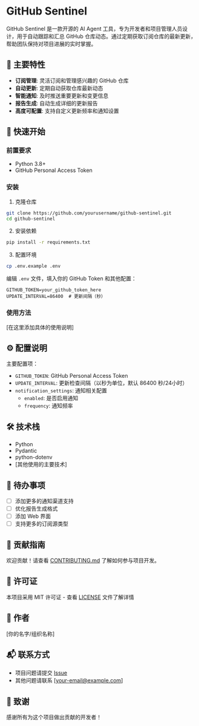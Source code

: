 # GitHub Sentinel

GitHub Sentinel 是一款开源的 AI Agent 工具，专为开发者和项目管理人员设计，用于自动跟踪和汇总 GitHub 仓库动态。通过定期获取订阅仓库的最新更新，帮助团队保持对项目进展的实时掌握。

## 🌟 主要特性

- **订阅管理**: 灵活订阅和管理感兴趣的 GitHub 仓库
- **自动更新**: 定期自动获取仓库最新动态
- **智能通知**: 及时推送重要更新和变更信息
- **报告生成**: 自动生成详细的更新报告
- **高度可配置**: 支持自定义更新频率和通知设置

## 🚀 快速开始

### 前置要求

- Python 3.8+
- GitHub Personal Access Token

### 安装

1. 克隆仓库
```bash
git clone https://github.com/yourusername/github-sentinel.git
cd github-sentinel
```

2. 安装依赖
```bash
pip install -r requirements.txt
```

3. 配置环境
```bash
cp .env.example .env
```

编辑 `.env` 文件，填入你的 GitHub Token 和其他配置：
```env
GITHUB_TOKEN=your_github_token_here
UPDATE_INTERVAL=86400  # 更新间隔（秒）
```

### 使用方法

[在这里添加具体的使用说明]

## ⚙️ 配置说明

主要配置项：

- `GITHUB_TOKEN`: GitHub Personal Access Token
- `UPDATE_INTERVAL`: 更新检查间隔（以秒为单位，默认 86400 秒/24小时）
- `notification_settings`: 通知相关配置
  - `enabled`: 是否启用通知
  - `frequency`: 通知频率

## 🛠️ 技术栈

- Python
- Pydantic
- python-dotenv
- [其他使用的主要技术]

## 📝 待办事项

- [ ] 添加更多的通知渠道支持
- [ ] 优化报告生成格式
- [ ] 添加 Web 界面
- [ ] 支持更多的订阅源类型

## 🤝 贡献指南

欢迎贡献！请查看 [CONTRIBUTING.md](CONTRIBUTING.md) 了解如何参与项目开发。

## 📄 许可证

本项目采用 MIT 许可证 - 查看 [LICENSE](LICENSE) 文件了解详情

## 👥 作者

[你的名字/组织名称]

## 📬 联系方式

- 项目问题请提交 [Issue](https://github.com/noovertime7/GithubSentinel/issues)
- 其他问题请联系 [your-email@example.com]

## 🙏 致谢

感谢所有为这个项目做出贡献的开发者！
